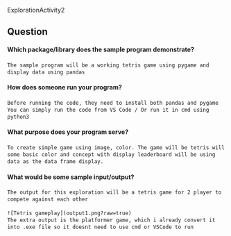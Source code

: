  ExplorationActivity2

## Question
#### Which package/library does the sample program demonstrate?

    The sample program will be a working tetris game using pygame and display data using pandas

#### How does someone run your program?

    Before running the code, they need to install both pandas and pygame
    You can simply run the code from VS Code / Or run it in cmd using python3

#### What purpose does your program serve?

    To create simple game using image, color. The game will be tetris will some basic color and concept with display leaderboard will be using data as the data frame display.

#### What would be some sample input/output?
    The output for this exploration will be a tetris game for 2 player to compete against each other

    ![Tetris gameplay](output1.png?raw=true)
    The extra output is the platformer game, which i already convert it into .exe file so it doesnt need to use cmd or VSCode to run